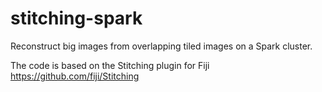# stitching-spark
Reconstruct big images from overlapping tiled images on a Spark cluster.

The code is based on the Stitching plugin for Fiji https://github.com/fiji/Stitching
